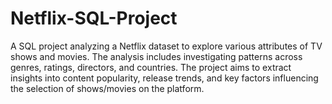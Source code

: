 # Netflix-SQL-Project
A SQL project analyzing a Netflix dataset to explore various attributes of TV shows and movies. The analysis includes investigating patterns across genres, ratings, directors, and countries. The project aims to extract insights into content popularity, release trends, and key factors influencing the selection of shows/movies on the platform.
